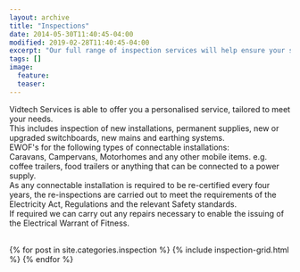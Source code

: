```yaml
---
layout: archive
title: "Inspections"
date: 2014-05-30T11:40:45-04:00
modified: 2019-02-28T11:40:45-04:00
excerpt: "Our full range of inspection services will help ensure your safety and compliance."
tags: []
image:
  feature:
  teaser:
---
```

Vidtech Services is able to offer you a personalised service, tailored to meet your needs.
<BR>
This includes inspection of new installations, permanent supplies, new or upgraded switchboards, new mains and earthing systems.  
EWOF's for the following types of connectable installations:  
Caravans, Campervans, Motorhomes and any other mobile items. e.g. coffee trailers, food trailers or anything that can be connected to a power supply.  
As any connectable installation is required to be re-certified every four years, the re-inspections are carried out to meet the requirements of the Electricity Act, Regulations and the relevant Safety standards.
<BR>
 If required we can carry out any repairs necessary to enable the issuing of the Electrical Warrant of Fitness.
<BR>
<BR>
<div class="tiles">
{% for post in site.categories.inspection %}
  {% include inspection-grid.html %}
{% endfor %}
</div><!-- /.tiles -->
